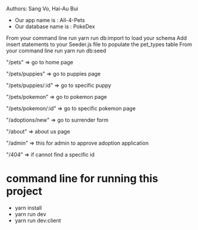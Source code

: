 Authors: Sang Vo, Hai-Au Bui

- Our app name is : All-4-Pets
- Our database name is : PokeDex

From your command line run yarn run db:import to load your schema
Add insert statements to your Seeder.js file to populate the pet_types table
From your command line run yarn run db:seed

"/pets" => go to home page

"/pets/puppies" => go to puppies page

"/pets/puppies/:id" => go to specific puppy

"/pets/pokemon" => go to pokemon page

"/pets/pokemon/:id" => go to specific pokemon page

"/adoptions/new" => go to surrender form

"/about" => about us page

"/admin" => this for admin to approve adoption application

"/404" => if cannot find a specific id

# command line for running this project
- yarn install
- yarn run dev
- yarn run dev:client
